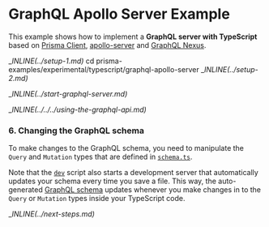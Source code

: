 # GraphQL Apollo Server Example

This example shows how to implement a **GraphQL server with TypeScript** based on  [Prisma Client](https://github.com/prisma/prisma2/blob/master/docs/prisma-client-js/api.md), [apollo-server](https://www.apollographql.com/docs/apollo-server/) and [GraphQL Nexus](https://nexus.js.org/).

__INLINE(../_setup-1.md)__
cd prisma-examples/experimental/typescript/graphql-apollo-server
__INLINE(../_setup-2.md)__

__INLINE(../_start-graphql-server.md)__

__INLINE(../../../_using-the-graphql-api.md)__

### 6. Changing the GraphQL schema

To make changes to the GraphQL schema, you need to manipulate the `Query` and `Mutation` types that are defined in [`schema.ts`](./src/schema.ts). 

Note that the [`dev`](./package.json#L6) script also starts a development server that automatically updates your schema every time you save a file. This way, the auto-generated [GraphQL schema](./schema.graphql) updates whenever you make changes in to the `Query` or `Mutation` types inside your TypeScript code.

__INLINE(../_next-steps.md)__